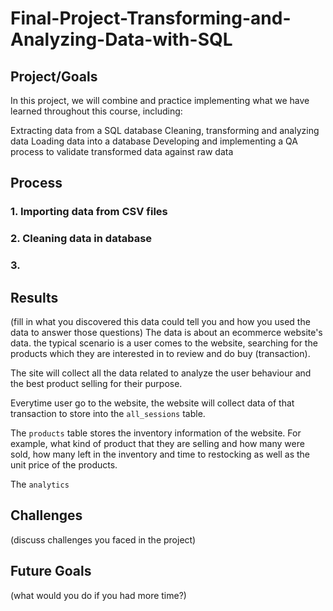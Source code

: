 # Final-Project-Transforming-and-Analyzing-Data-with-SQL

## Project/Goals
In this project, we will combine and practice implementing what we have learned throughout this course, including:

Extracting data from a SQL database
Cleaning, transforming and analyzing data
Loading data into a database
Developing and implementing a QA process to validate transformed data against raw data

## Process
### 1. Importing data from CSV files
### 2. Cleaning data in database

### 3. 
## Results
(fill in what you discovered this data could tell you and how you used the data to answer those questions)
The data is about an ecommerce website's data. the typical scenario is a user comes to the website, searching for the products which they are interested in to review and do buy (transaction).

The site will collect all the data related to analyze the user behaviour and the best product selling for their purpose.

Everytime user go to the website, the website will collect data of that transaction to store into the `all_sessions` table.

The `products` table stores the inventory information of the website. For example, what kind of product that they are selling and how many were sold, how many left in the inventory and time to restocking as well as the unit price of the products.

The `analytics`

## Challenges 
(discuss challenges you faced in the project)

## Future Goals
(what would you do if you had more time?)

